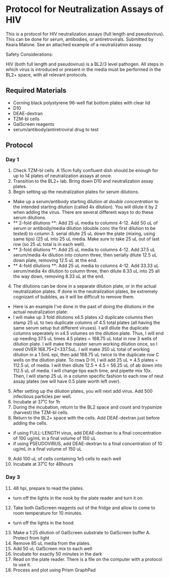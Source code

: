 # Protocol for Neutralization Assays of HIV

This is a protocol for HIV neutralization assays (full length and pseudovirus). This can be done for serum, antibodies, or antiretrovirals. Submitted by Keara Malone. See an attached example of a neutralization assay.

Safety Considerations: 

HIV (both full length and pseudovirus) is a BL2/3 level pathogen. All steps in which virus is introduced or present in the media must be performed in the BL2+ space, with all relevant protocols. 

## Required Materials

- Corning black polystyrene 96-well flat bottom plates with clear lid
- D10
- DEAE-dextran
- TZM-bl cells
- GalScreen reagents
- serum/antibody/antiretroviral drug to test 

## Protocol

### Day 1

1. Check TZM-bl cells. A 15cm fully confluent dish should be enough for up to 14 plates of neutralization assays at once.
2. Transition to the BL2+ lab. Bring down D10 and neutralization assay plates. 
3. Begin setting up the neutralization plates for serum dilutions. 
  - Make up a serum/antibody starting dilution *at double concentration* to the intended starting dilution (called 4x dilution). You will dilute it by 2 when adding the virus. There are several different ways to do these serum dilutions.
  - ** 2-fold dilutions **: Add 25 uL media to columns 4-12.  Add 50 uL of serum or antibody/media dilution (double conc the first dilution to be tested) to column 3. serial dilute 25 uL down the plate (mixing, using same tips) (25 uL into 25 uL media. Make sure to take 25 uL out of last row (so 25 uL total is in each well). 
  - ** 3-fold dilutions **: Add 25 uL media to columns 4-12. Add 37.5 uL serum/media 4x dilution into column three, then serially dilute 12.5 uL down plate, removing 12.5 uL at the end.
  - ** 4-fold dilutions **: Add 25 uL media to columns 4-12. Add 33.33 uL serum/media 4x dilution to column three, then dilute 8.33 uL into 25 all the way down, removing 8.33 uL at the end. 
4. The dilutions can be done in a separate dilution plate, or in the actual neutralization plates. If done in the neutralization plates, be extremely cognizant of bubbles, as it will be difficult to remove them.
  - Here is an example I've done in the past of doing the dilutions in the actual neutralization plate:
  - I will make up 3 fold dilutions x4.5 plates x2 duplicate columns then stamp 25 uL to two duplicate columns of 4.5 total plates (all having the same serum setup but different viruses). I will dilute the duplicate columns seperately in x4.5 volumes on the dilution plate. Thus, I will end up needing 37.5 uL times 4.5 plates = 168.75 uL total in row 3 wells of dilution plate. I will make the master serum working dilution once, so I need OVER 168.75*2=337.5uL. I will make 350 uL total of working dilution in a 1.5mL epi, then add 168.75 uL twice to the duplicate row C wells on the dilution plate. To rows D-H, I will add 25 uL * 4.5 plates = 112.5 uL of media. I will then dilute 12.5 * 4.5 = 56.25 uL of ab down into 112.5 uL of media. I will change tips each time, and pipette mix 10x. Then, I will stamp 25 uL in a column specific fashion to each row of neut assay plates (we will have 0.5 plate worth left over). 
5. After setting up the dilution plates, you will next add virus. Add 500 infectious particles per well.
6. Incubate at 37˚C for 1h
7. During the incubation, return to the BL2 space and count and trypsinize (harvest) the TZM-bl cells. 
8. Return to the BL2+ space with the cells. Add DEAE-dextran just before adding the cells.
  - if using FULL-LENGTH virus, add DEAE-dextran to a final concentration of 100 ug/mL in a final volume of 150 uL 
  - if using PSEUDOVIRUS, add DEAE-dextran to a final concentration of 10 ug/mL in a final volume of 150 uL
9. Add 100 uL of cells containing 1e5 cells to each well
10. Incubate at 37˚C for 48hours

### Day 3

11. 48 hpi, prepare to read the plates.
  - turn off the lights in the nook by the plate reader and turn it on
12. Take both GalScreen reagents out of the fridge and allow to come to room temperature for 10 minutes.
  - turn off the lights in the hood
13. Make a 1:25 dilution of GalScreen substrate to GalScreen buffer A. Protect from light
14. Remove 85 uL media from the plates.
15. Add 50 uL GalScreen mix to each well
16. Incubate for exactly 50 minutes in the dark
17. Read on the plate reader. There is a file on the computer with a protocol to use it. 
18. Process and plot using Prism GraphPad
